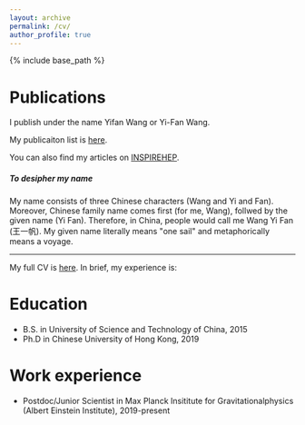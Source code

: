 ```yaml
---
layout: archive
permalink: /cv/
author_profile: true
---
```


{% include base_path %}

Publications
======

I publish under the name Yifan Wang or Yi-Fan Wang.

My publicaiton list is [here](http://yi-fan-wang.github.io/files/Yifan-PL.pdf).

You can also find my articles on [INSPIREHEP](https://inspirehep.net/authors/1487679?ui-citation-summary=true).

##### To desipher my name

My name consists of three Chinese characters (Wang and Yi and Fan). Moreover, Chinese family name comes first (for me, Wang), follwed by the given name (Yi Fan). Therefore, in China, people would call me Wang Yi Fan (王一帆). My given name literally means "one sail" and metaphorically means a voyage.

------

My full CV is [here](http://yi-fan-wang.github.io/files/resume.pdf). In brief, my experience is:

Education
======

* B.S. in University of Science and Technology of China, 2015
* Ph.D in Chinese University of Hong Kong, 2019

Work experience
======
- Postdoc/Junior Scientist in Max Planck Insititute for Gravitationalphysics (Albert Einstein Institute), 2019-present

